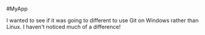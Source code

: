 #MyApp

I wanted to see if it was going to different to use Git on Windows rather than Linux.
I haven't noticed much of a difference!
